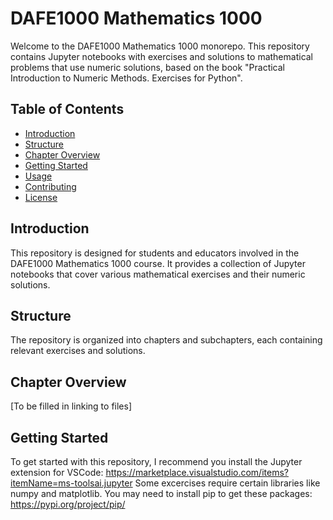 # DAFE1000 Mathematics 1000

Welcome to the DAFE1000 Mathematics 1000 monorepo. This repository contains Jupyter notebooks with exercises and solutions to mathematical problems that use numeric solutions, based on the book "Practical Introduction to Numeric Methods. Exercises for Python".

## Table of Contents

- [Introduction](#introduction)
- [Structure](#structure)
- [Chapter Overview](#chapter-overview)
- [Getting Started](#getting-started)
- [Usage](#usage)
- [Contributing](#contributing)
- [License](#license)

## Introduction

This repository is designed for students and educators involved in the DAFE1000 Mathematics 1000 course. It provides a collection of Jupyter notebooks that cover various mathematical exercises and their numeric solutions.

## Structure

The repository is organized into chapters and subchapters, each containing relevant exercises and solutions.

## Chapter Overview

[To be filled in linking to files]

## Getting Started

To get started with this repository, I recommend you install the Jupyter extension for VSCode: https://marketplace.visualstudio.com/items?itemName=ms-toolsai.jupyter
Some excercises require certain libraries like numpy and matplotlib. You may need to install pip to get these packages: https://pypi.org/project/pip/